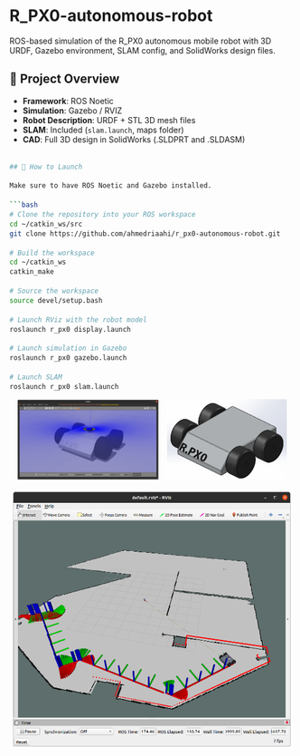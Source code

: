 # R_PX0-autonomous-robot
ROS-based simulation of the R_PX0 autonomous mobile robot with 3D URDF, Gazebo environment, SLAM config, and SolidWorks design files.
## 🧠 Project Overview

- **Framework**: ROS Noetic
- **Simulation**: Gazebo / RVIZ
- **Robot Description**: URDF + STL 3D mesh files
- **SLAM**: Included (`slam.launch`, maps folder)
- **CAD**: Full 3D design in SolidWorks (.SLDPRT and .SLDASM)
```bash

## 🧪 How to Launch

Make sure to have ROS Noetic and Gazebo installed.

```bash
# Clone the repository into your ROS workspace
cd ~/catkin_ws/src
git clone https://github.com/ahmedriaahi/r_px0-autonomous-robot.git

# Build the workspace
cd ~/catkin_ws
catkin_make

# Source the workspace
source devel/setup.bash

# Launch RViz with the robot model
roslaunch r_px0 display.launch

# Launch simulation in Gazebo
roslaunch r_px0 gazebo.launch

# Launch SLAM 
roslaunch r_px0 slam.launch
```
<p align="center">
  <img src="images/Screenshot from 2025-05-26 22-56-04.png" alt="Gazebo Simulation" width="50%" style="margin-right: 10px;"/>
  <img src="SOLIDWORKS/Screenshot 2025-05-25 233130.png" alt="conception in SOLIDWORKS" width="42%"/>
<p align="center">
 <img src="images/Screenshot from 2025-05-25 22-53-19.png"  alt="RViz" width="500"/>


